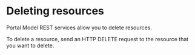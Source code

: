 # Deleting resources

Portal Model REST services allow you to delete resources.

To delete a resource, send an HTTP DELETE request to the resource that you want to delete.


